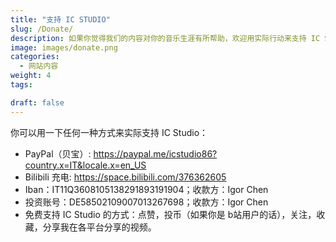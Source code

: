 ```yaml
---
title: "支持 IC STUDIO"
slug: /Donate/
description: 如果你觉得我们的内容对你的音乐生涯有所帮助，欢迎用实际行动来支持 IC STUDIO！
image: images/donate.png
categories:
  - 网站内容
weight: 4
tags:

draft: false
---
```

你可以用一下任何一种方式来实际支持 IC Studio：

- PayPal（贝宝）: https://paypal.me/icstudio86?country.x=IT&locale.x=en_US
- Bilibili 充电: https://space.bilibili.com/376362605
- Iban：IT11Q3608105138291893191904；收款方：Igor Chen
- 投资账号：DE58502109007013267698；收款方：Igor Chen
- 免费支持 IC Studio 的方式：点赞，投币（如果你是 b站用户的话），关注，收藏，分享我在各平台分享的视频。
